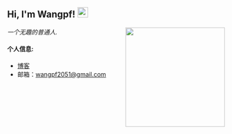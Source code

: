 <h2>Hi, I'm Wangpf! <img src="https://github.githubassets.com/images/mona-whisper.gif" height="24" /></h2>
<p><em>一个无趣的普通人. </em>
 <img align='right' src="https://spotlights-feed.github.com/spotlights/game-off-2021/game-off-2021.gif" width="230" />
<h4> 个人信息: </h4>

  - [博客](https://wwwpppfffzzz.github.io/)
  - 邮箱：wangpf2051@gmail.com
   </p
-----
